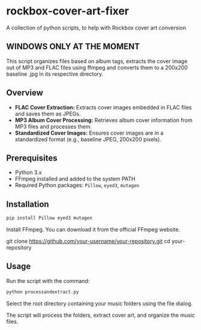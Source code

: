 # rockbox-cover-art-fixer
A collection of python scripts, to help with Rockbox cover art conversion 
## WINDOWS ONLY AT THE MOMENT

This script organizes files based on album tags, extracts the cover image out of MP3 and FLAC files using ffmpeg and converts them to a 200x200 baseline .jpg in its respective directory.

## Overview

- **FLAC Cover Extraction:** Extracts cover images embedded in FLAC files and saves them as JPEGs.
- **MP3 Album Cover Processing:** Retrieves album cover information from MP3 files and processes them.
- **Standardized Cover Images:** Ensures cover images are in a standardized format (e.g., baseline JPEG, 200x200 pixels).

## Prerequisites

- Python 3.x
- FFmpeg installed and added to the system PATH
- Required Python packages: `Pillow`, `eyed3`, `mutagen`

## Installation

```bash
pip install Pillow eyed3 mutagen
```
Install FFmpeg. You can download it from the official FFmpeg website.

git clone https://github.com/your-username/your-repository.git
cd your-repository

## Usage

Run the script with the command:
```bash
python processandextract.py
```
Select the root directory containing your music folders using the file dialog.

The script will process the folders, extract cover art, and organize the music files.
